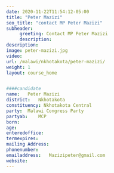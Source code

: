 ```yaml
---
date: 2020-11-22T11:54:12-05:00
title: "Peter Mazizi"
seo_title: "contact MP Peter Mazizi"
subheader:
     greeting: Contact MP Peter Mazizi
     description: 
description: 
image: peter-mazizi.jpg
video: 
url: /malawi/nkhotakota/peter-mazizi/
weight: 1
layout: course_home


####candidate
name:	Peter Mazizi
district:	Nkhotakota
constituency: Nkhotakota Central
party:	Malawi Congress Party
partyab:	MCP
born:
age: 
enteredoffice:	
termexpires:	
mailing Address:
phonenumber:	
emailaddress:	Mazizipeter@gmail.com
website:	
---
```


